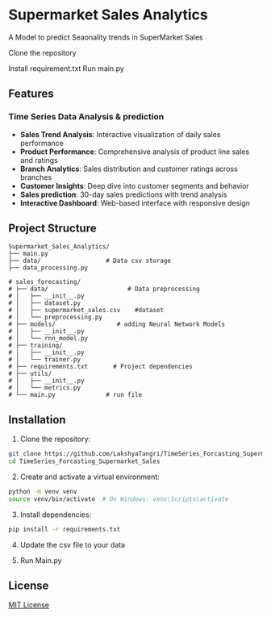 # Supermarket Sales Analytics

A Model to predict Seaonality trends in SuperMarket Sales

Clone the repository

Install requirement.txt
Run main.py

## Features

### Time Series Data Analysis & prediction 
- **Sales Trend Analysis**: Interactive visualization of daily sales performance
- **Product Performance**: Comprehensive analysis of product line sales and ratings
- **Branch Analytics**: Sales distribution and customer ratings across branches
- **Customer Insights**: Deep dive into customer segments and behavior
- **Sales prediction**: 30-day sales predictions with trend analysis
- **Interactive Dashboard**: Web-based interface with responsive design


## Project Structure
```
Supermarket_Sales_Analytics/
├── main.py                
├── data/                  # Data csv storage
├── data_processing.py     

# sales_forecasting/
# ├── data/                      # Data preprocessing
# │   ├── __init__.py
# │   ├── dataset.py
# │   ├── supermarket_sales.csv    #dataset
# │   └── preprocessing.py
# ├── models/                 # adding Neural Network Models 
# │   ├── __init__.py
# │   └── rnn_model.py
# ├── training/
# │   ├── __init__.py
# │   └── trainer.py
# ├── requirements.txt       # Project dependencies
# ├── utils/
# │   ├── __init__.py
# │   └── metrics.py
# └── main.py              # run file
```

## Installation

1. Clone the repository:
```bash
git clone https://github.com/LakshyaTangri/TimeSeries_Forcasting_Supermarket_Sales.git
cd TimeSeries_Forcasting_Supermarket_Sales
```

2. Create and activate a virtual environment:
```bash
python -m venv venv
source venv/bin/activate  # On Windows: venv\Scripts\activate
```

3. Install dependencies:
```bash
pip install -r requirements.txt
```
4. Update the csv file to your data
 
5. Run Main.py

## License
[MIT License](LICENSE)
